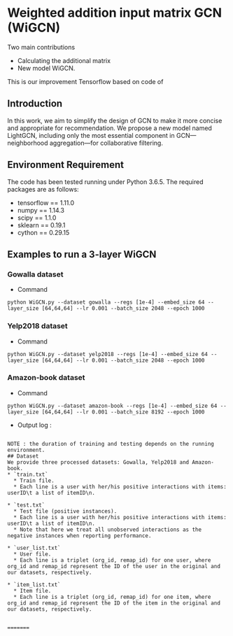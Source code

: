 # Weighted addition input matrix GCN (WiGCN)

Two main contributions
- Calculating the additional matrix
- New model WiGCN.

This is our improvement Tensorflow based on code of 


## Introduction
In this work, we aim to simplify the design of GCN to make it more concise and appropriate for recommendation. We propose a new model named LightGCN, including only the most essential component in GCN—neighborhood aggregation—for collaborative filtering.

## Environment Requirement
The code has been tested running under Python 3.6.5. The required packages are as follows:
* tensorflow == 1.11.0
* numpy == 1.14.3
* scipy == 1.1.0
* sklearn == 0.19.1
* cython == 0.29.15

## Examples to run a 3-layer WiGCN

### Gowalla dataset
* Command
```
python WiGCN.py --dataset gowalla --regs [1e-4] --embed_size 64 --layer_size [64,64,64] --lr 0.001 --batch_size 2048 --epoch 1000
```

### Yelp2018 dataset
* Command
```
python WiGCN.py --dataset yelp2018 --regs [1e-4] --embed_size 64 --layer_size [64,64,64] --lr 0.001 --batch_size 2048 --epoch 1000
```

### Amazon-book dataset
* Command
```
python WiGCN.py --dataset amazon-book --regs [1e-4] --embed_size 64 --layer_size [64,64,64] --lr 0.001 --batch_size 8192 --epoch 1000
```
* Output log :
```

NOTE : the duration of training and testing depends on the running environment.
## Dataset
We provide three processed datasets: Gowalla, Yelp2018 and Amazon-book.
* `train.txt`
  * Train file.
  * Each line is a user with her/his positive interactions with items: userID\t a list of itemID\n.

* `test.txt`
  * Test file (positive instances).
  * Each line is a user with her/his positive interactions with items: userID\t a list of itemID\n.
  * Note that here we treat all unobserved interactions as the negative instances when reporting performance.
  
* `user_list.txt`
  * User file.
  * Each line is a triplet (org_id, remap_id) for one user, where org_id and remap_id represent the ID of the user in the original and our datasets, respectively.
  
* `item_list.txt`
  * Item file.
  * Each line is a triplet (org_id, remap_id) for one item, where org_id and remap_id represent the ID of the item in the original and our datasets, respectively.


=======
